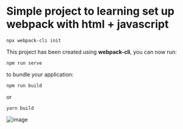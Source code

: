 # Simple project to learning set up webpack with html + javascript

```
npx webpack-cli init
```
This project has been created using **webpack-cli**, you can now run:

```
npm run serve
```

to bundle your application:

```
npm run build
```

or

```
yarn build
```


![image](https://user-images.githubusercontent.com/47106171/182495851-5e3ed3d3-7acc-4308-9186-a7aba7537596.png)
